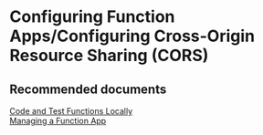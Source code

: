 <properties
	pageTitle="Configuring Function Apps/Configuring Cross-Origin Resource Sharing (CORS)"
	description="Configuring Function Apps/Configuring Cross-Origin Resource Sharing (CORS)"
	service="microsoft.web"
	resource="functions"
	authors="shrahman"
	displayOrder=""
	selfHelpType="generic"
	supportTopicIds="32518049"
	resourceTags=""
	productPesIds="16072"
	cloudEnvironments="public, Fairfax"
	articleId="fb31f05e-a881-4135-b57f-f495861c4edf"
	ownershipId="Compute_AppService"
/>

# Configuring Function Apps/Configuring Cross-Origin Resource Sharing (CORS)

## **Recommended documents**

[Code and Test Functions Locally](https://docs.microsoft.com/azure/azure-functions/functions-run-local)<br>
[Managing a Function App](https://docs.microsoft.com/azure/azure-functions/functions-how-to-use-azure-function-app-settings)

